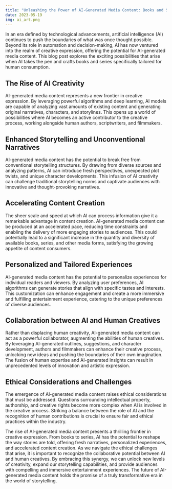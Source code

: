 ```yaml
---
title: "Unleashing the Power of AI-Generated Media Content: Books and Series Written by AI for Humans"
date: 2023-05-19
img: ai_art.png
---
```

In an era defined by technological advancements, artificial intelligence (AI) continues to push the boundaries of what was once thought possible. Beyond its role in automation and decision-making, AI has now ventured into the realm of creative expression, offering the potential for AI-generated media content. This blog post explores the exciting possibilities that arise when AI takes the pen and crafts books and series specifically tailored for human consumption.

## The Rise of AI Creativity
AI-generated media content represents a new frontier in creative expression. By leveraging powerful algorithms and deep learning, AI models are capable of analyzing vast amounts of existing content and generating original narratives, characters, and storylines. This opens up a world of possibilities where AI becomes an active contributor to the creative process, working alongside human authors, scriptwriters, and filmmakers.

## Enhanced Storytelling and Unconventional Narratives
AI-generated media content has the potential to break free from conventional storytelling structures. By drawing from diverse sources and analyzing patterns, AI can introduce fresh perspectives, unexpected plot twists, and unique character developments. This infusion of AI creativity can challenge traditional storytelling norms and captivate audiences with innovative and thought-provoking narratives.

## Accelerating Content Creation
The sheer scale and speed at which AI can process information give it a remarkable advantage in content creation. AI-generated media content can be produced at an accelerated pace, reducing time constraints and enabling the delivery of more engaging stories to audiences. This could potentially lead to a significant increase in the quantity and diversity of available books, series, and other media forms, satisfying the growing appetite of content consumers.

## Personalized and Tailored Experiences
AI-generated media content has the potential to personalize experiences for individual readers and viewers. By analyzing user preferences, AI algorithms can generate stories that align with specific tastes and interests. This customization can enhance engagement and create a more immersive and fulfilling entertainment experience, catering to the unique preferences of diverse audiences.

## Collaboration between AI and Human Creatives
Rather than displacing human creativity, AI-generated media content can act as a powerful collaborator, augmenting the abilities of human creatives. By leveraging AI-generated outlines, suggestions, and character development, authors and filmmakers can enhance their creative process, unlocking new ideas and pushing the boundaries of their own imagination. The fusion of human expertise and AI-generated insights can result in unprecedented levels of innovation and artistic expression.

## Ethical Considerations and Challenges
The emergence of AI-generated media content raises ethical considerations that must be addressed. Questions surrounding intellectual property, authorship, and creative rights become more complex when AI is involved in the creative process. Striking a balance between the role of AI and the recognition of human contributions is crucial to ensure fair and ethical practices within the industry.

The rise of AI-generated media content presents a thrilling frontier in creative expression. From books to series, AI has the potential to reshape the way stories are told, offering fresh narratives, personalized experiences, and accelerated content creation. As we navigate the ethical challenges that arise, it is important to recognize the collaborative potential between AI and human creatives. By embracing this synergy, we can unlock new levels of creativity, expand our storytelling capabilities, and provide audiences with compelling and immersive entertainment experiences. The future of AI-generated media content holds the promise of a truly transformative era in the world of storytelling.